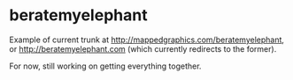 # beratemyelephant

Example of current trunk at http://mappedgraphics.com/beratemyelephant, or http://beratemyelephant.com (which currently redirects to the former).

For now, still working on getting everything together.
